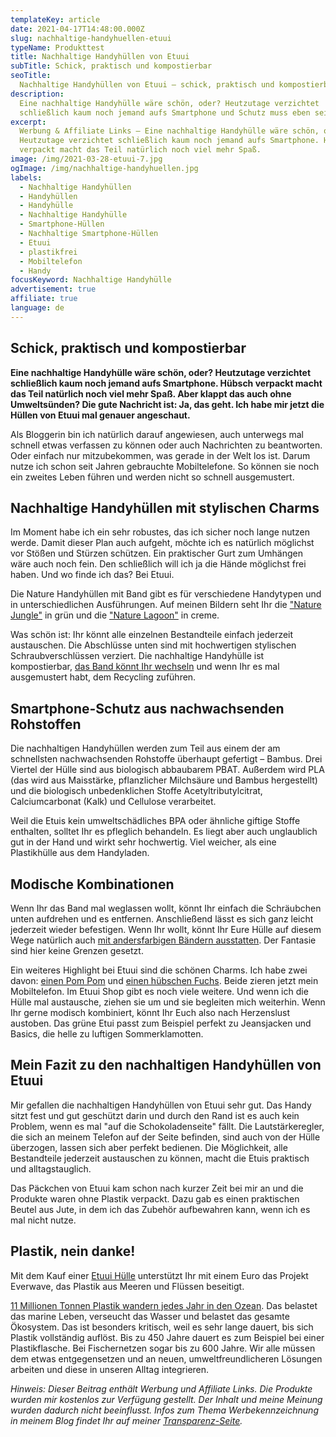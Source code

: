 ```yaml
---
templateKey: article
date: 2021-04-17T14:48:00.000Z
slug: nachhaltige-handyhuellen-etuui
typeName: Produkttest
title: Nachhaltige Handyhüllen von Etuui
subTitle: Schick, praktisch und kompostierbar
seoTitle:
  Nachhaltige Handyhüllen von Etuui – schick, praktisch und kompostierbar
description:
  Eine nachhaltige Handyhülle wäre schön, oder? Heutzutage verzichtet
  schließlich kaum noch jemand aufs Smartphone und Schutz muss eben sein.
excerpt:
  Werbung & Affiliate Links – Eine nachhaltige Handyhülle wäre schön, oder?
  Heutzutage verzichtet schließlich kaum noch jemand aufs Smartphone. Hübsch
  verpackt macht das Teil natürlich noch viel mehr Spaß.
image: /img/2021-03-28-etuui-7.jpg
ogImage: /img/nachhaltige-handyhuellen.jpg
labels:
  - Nachhaltige Handyhüllen
  - Handyhüllen
  - Handyhülle
  - Nachhaltige Handyhülle
  - Smartphone-Hüllen
  - Nachhaltige Smartphone-Hüllen
  - Etuui
  - plastikfrei
  - Mobiltelefon
  - Handy
focusKeyword: Nachhaltige Handyhülle
advertisement: true
affiliate: true
language: de
---
```


## Schick, praktisch und kompostierbar

**Eine nachhaltige Handyhülle wäre schön, oder? Heutzutage verzichtet
schließlich kaum noch jemand aufs Smartphone. Hübsch verpackt macht das Teil
natürlich noch viel mehr Spaß. Aber klappt das auch ohne Umweltsünden? Die gute
Nachricht ist: Ja, das geht. Ich habe mir jetzt die Hüllen von Etuui mal genauer
angeschaut.**

Als Bloggerin bin ich natürlich darauf angewiesen, auch unterwegs mal schnell
etwas verfassen zu können oder auch Nachrichten zu beantworten. Oder einfach nur
mitzubekommen, was gerade in der Welt los ist. Darum nutze ich schon seit Jahren
gebrauchte Mobiltelefone. So können sie noch ein zweites Leben führen und werden
nicht so schnell ausgemustert.

## Nachhaltige Handyhüllen mit stylischen Charms

Im Moment habe ich ein sehr robustes, das ich sicher noch lange nutzen werde.
Damit dieser Plan auch aufgeht, möchte ich es natürlich möglichst vor Stößen und
Stürzen schützen. Ein praktischer Gurt zum Umhängen wäre auch noch fein. Den
schließlich will ich ja die Hände möglichst frei haben. Und wo finde ich das?
Bei Etuui.

Die Nature Handyhüllen mit Band gibt es für verschiedene Handytypen und in
unterschiedlichen Ausführungen. Auf meinen Bildern seht Ihr die
["Nature Jungle"](https://t.adcell.com/p/click?promoId=214805&slotId=80259&param0=https%3A%2F%2Fwww.etuui.com%2Fcollections%2Ffrontpage%2Fproducts%2Fjungle-nature-phone-necklace)
in grün und die
["Nature Lagoon"](https://t.adcell.com/p/click?promoId=214805&slotId=80259&param0=https%3A%2F%2Fwww.etuui.com%2Fcollections%2Ffrontpage%2Fproducts%2Fnature-lagoon-phone-necklace)
in creme.

Was schön ist: Ihr könnt alle einzelnen Bestandteile einfach jederzeit
austauschen. Die Abschlüsse unten sind mit hochwertigen stylischen
Schraubverschlüssen verziert. Die nachhaltige Handyhülle ist kompostierbar,
[das Band könnt Ihr wechseln](https://t.adcell.com/p/click?promoId=214805&slotId=80259&param0=https%3A%2F%2Fwww.etuui.com%2Fcollections%2Ffrontpage%2Fproducts%2Fnature-mountain-handykette-zum-wechseln)
und wenn Ihr es mal ausgemustert habt, dem Recycling zuführen.

## Smartphone-Schutz aus nachwachsenden Rohstoffen

Die nachhaltigen Handyhüllen werden zum Teil aus einem der am schnellsten
nachwachsenden Rohstoffe überhaupt gefertigt – Bambus. Drei Viertel der Hülle
sind aus biologisch abbaubarem PBAT. Außerdem wird PLA (das wird aus Maisstärke,
pflanzlicher Milchsäure und Bambus hergestellt) und die biologisch
unbedenklichen Stoffe Acetyltributylcitrat, Calciumcarbonat (Kalk) und Cellulose
verarbeitet.

Weil die Etuis kein umweltschädliches BPA oder ähnliche giftige Stoffe
enthalten, solltet Ihr es pfleglich behandeln. Es liegt aber auch unglaublich
gut in der Hand und wirkt sehr hochwertig. Viel weicher, als eine Plastikhülle
aus dem Handyladen.

<Gallery name="etuui-1" />

## Modische Kombinationen

Wenn Ihr das Band mal weglassen wollt, könnt Ihr einfach die Schräubchen unten
aufdrehen und es entfernen. Anschließend lässt es sich ganz leicht jederzeit
wieder befestigen. Wenn Ihr wollt, könnt Ihr Eure Hülle auf diesem Wege
natürlich auch
[mit andersfarbigen Bändern ausstatten](https://t.adcell.com/p/click?promoId=214805&slotId=80259&param0=https%3A%2F%2Fwww.etuui.com%2Fcollections%2Ffrontpage%2Fproducts%2Fnature-mountain-handykette-zum-wechseln).
Der Fantasie sind hier keine Grenzen gesetzt.

Ein weiteres Highlight bei Etuui sind die schönen Charms. Ich habe zwei davon:
[einen Pom Pom](https://t.adcell.com/p/click?promoId=214805&slotId=80259&param0=https%3A%2F%2Fwww.etuui.com%2Fcollections%2Ffrontpage%2Fproducts%2Fcube-charm-pom-pom)
und
[einen hübschen Fuchs](https://t.adcell.com/p/click?promoId=214805&slotId=80259&param0=https%3A%2F%2Fwww.etuui.com%2Fcollections%2Ffrontpage%2Fproducts%2Fcube-charm-nature-chain-styr).
Beide zieren jetzt mein Mobiltelefon. Im Etuui Shop gibt es noch viele weitere.
Und wenn ich die Hülle mal austausche, ziehen sie um und sie begleiten mich
weiterhin. Wenn Ihr gerne modisch kombiniert, könnt Ihr Euch also nach
Herzenslust austoben. Das grüne Etui passt zum Beispiel perfekt zu Jeansjacken
und Basics, die helle zu luftigen Sommerklamotten.

## Mein Fazit zu den nachhaltigen Handyhüllen von Etuui

Mir gefallen die nachhaltigen Handyhüllen von Etuui sehr gut. Das Handy sitzt
fest und gut geschützt darin und durch den Rand ist es auch kein Problem, wenn
es mal "auf die Schokoladenseite" fällt. Die Lautstärkeregler, die sich an
meinem Telefon auf der Seite befinden, sind auch von der Hülle überzogen, lassen
sich aber perfekt bedienen. Die Möglichkeit, alle Bestandteile jederzeit
austauschen zu können, macht die Etuis praktisch und alltagstauglich.

Das Päckchen von Etuui kam schon nach kurzer Zeit bei mir an und die Produkte
waren ohne Plastik verpackt. Dazu gab es einen praktischen Beutel aus Jute, in
dem ich das Zubehör aufbewahren kann, wenn ich es mal nicht nutze.

## Plastik, nein danke!

Mit dem Kauf einer [Etuui Hülle](https://www.etuui.com/collections/frontpage)
unterstützt Ihr mit einem Euro das Projekt Everwave, das Plastik aus Meeren und
Flüssen beseitigt.

[11 Millionen Tonnen Plastik wandern jedes Jahr in den Ozean](https://cardamonchai.com/tag/plastik/).
Das belastet das marine Leben, verseucht das Wasser und belastet das gesamte
Ökosystem. Das ist besonders kritisch, weil es sehr lange dauert, bis sich
Plastik vollständig auflöst. Bis zu 450 Jahre dauert es zum Beispiel bei einer
Plastikflasche. Bei Fischernetzen sogar bis zu 600 Jahre. Wir alle müssen dem
etwas entgegensetzen und an neuen, umweltfreundlicheren Lösungen arbeiten und
diese in unseren Alltag integrieren.

<Gallery name="etuui-2" />

_Hinweis: Dieser Beitrag enthält Werbung und Affiliate Links. Die Produkte
wurden mir kostenlos zur Verfügung gestellt. Der Inhalt und meine Meinung wurden
dadurch nicht beeinflusst. Infos zum Thema Werbekennzeichnung in meinem Blog
findet Ihr auf meiner [Transparenz-Seite](http://cardamonchai.com/werbung/)._
